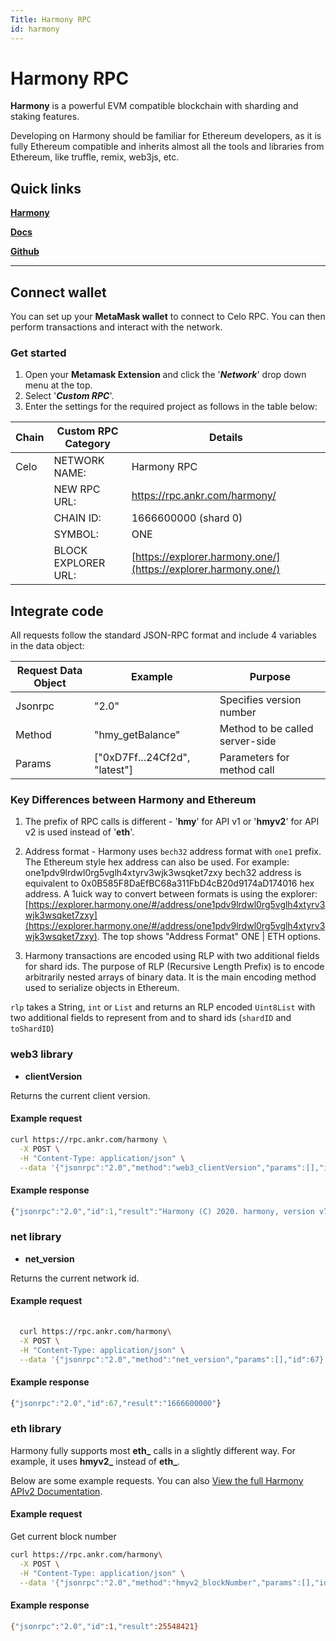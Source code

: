 ```yaml
---
Title: Harmony RPC
id: harmony
---
```


# Harmony RPC

**Harmony** is a powerful EVM compatible blockchain with sharding and staking features. 

Developing on Harmony should be familiar for Ethereum developers, as it is fully Ethereum compatible and inherits almost all the tools and libraries from Ethereum, like truffle, remix, web3js, etc.

## Quick links

[**Harmony**](https://www.harmony.one/)

[**Docs**](https://docs.harmony.one/home/)

[**Github**](https://github.com/harmony-one)

---

## Connect wallet

You can set up your **MetaMask wallet** to connect to Celo RPC. You can then perform transactions and interact with the network.

### Get started

1. Open your **Metamask Extension** and click the '_**Network**_' drop down menu at the top.
2. Select '_**Custom RPC**_'.
3. Enter the settings for the required project as follows in the table below:



| **Chain** | **Custom RPC Category** | **Details**                                            |
| --------- | ----------------------- | ------------------------------------------------------ |
| Celo      | NETWORK NAME:           | Harmony RPC                                              |
|           | NEW RPC URL:            | https://rpc.ankr.com/harmony/                             |
|           | CHAIN ID:               | 1666600000 (shard 0)                                                 |
|           | SYMBOL:                 | ONE                                                   |
|           | BLOCK EXPLORER URL:     | [https://explorer.harmony.one/](https://explorer.harmony.one/) |

## Integrate code

All requests follow the standard JSON-RPC format and include 4 variables in the data object:

|  Request Data Object | Example  | Purpose  |   
|---     |---|---|
|Jsonrpc  | "2.0"  |  Specifies version number |   
|Method | "hmy_getBalance"  |  Method to be called server-side |  
|Params |["0xD7Ff...24Cf2d", "latest"]|Parameters for method call|

### Key Differences between Harmony and Ethereum

1. The prefix of RPC calls is different - '**hmy**' for API v1 or '**hmyv2**' for API v2 is used instead of '**eth**'. 

2. Address format - Harmony uses `bech32` address format with `one1` prefix. The Ethereum style hex address can also be used. For example: one1pdv9lrdwl0rg5vglh4xtyrv3wjk3wsqket7zxy bech32 address is equivalent to 0x0B585F8DaEfBC68a311FbD4cB20d9174aD174016 hex address. A 1uick way to convert between formats is using the explorer: [https://explorer.harmony.one/#/address/one1pdv9lrdwl0rg5vglh4xtyrv3wjk3wsqket7zxy](https://explorer.harmony.one/#/address/one1pdv9lrdwl0rg5vglh4xtyrv3wjk3wsqket7zxy). The top shows "Address Format" ONE | ETH options.

3. Harmony transactions are encoded using RLP with two additional fields for shard ids.  The purpose of RLP (Recursive Length Prefix) is to encode arbitrarily nested arrays of binary data. It is the main encoding method used to serialize objects in Ethereum.

`rlp` takes a String, `int` or `List` and returns an RLP encoded `Uint8List` with two additional fields to represent from and to shard ids (`shardID` and `toShardID`)

### web3 library

- **clientVersion**

Returns the current client version.

#### Example request

```bash
curl https://rpc.ankr.com/harmony \
  -X POST \
  -H "Content-Type: application/json" \
  --data '{"jsonrpc":"2.0","method":"web3_clientVersion","params":[],"id":1}'
```

#### Example response

```js
{"jsonrpc":"2.0","id":1,"result":"Harmony (C) 2020. harmony, version v7331-v4.3.4-0-g4ea9072e (runner@ 2022-01-31T03:01:13+0000)"}
```

### net library

- **net_version**

Returns the current network id.

#### Example request

```bash
  
  curl https://rpc.ankr.com/harmony\
  -X POST \
  -H "Content-Type: application/json" \
  --data '{"jsonrpc":"2.0","method":"net_version","params":[],"id":67}'
```

#### Example response

```js
{"jsonrpc":"2.0","id":67,"result":"1666600000"}
```

### eth library 

Harmony fully supports most **eth_** calls in a slightly different way. For example, it uses **hmyv2_** instead of **eth_**.

Below are some example requests. You can also [View the full Harmony APIv2 Documentation](https://api.hmny.io/?version=latest#intro).  

#### Example request

Get current block number

```bash
curl https://rpc.ankr.com/harmony\
  -X POST \
  -H "Content-Type: application/json" \
  --data '{"jsonrpc":"2.0","method":"hmyv2_blockNumber","params":[],"id": 1}'
```

#### Example response

```bash
{"jsonrpc":"2.0","id":1,"result":25548421}
```

